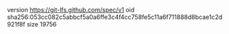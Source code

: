 version https://git-lfs.github.com/spec/v1
oid sha256:053cc082c5abbcf5a0a6ffe3c4f4cc758fe5c11a6f711888d8bcae1c2d921f8f
size 19756
